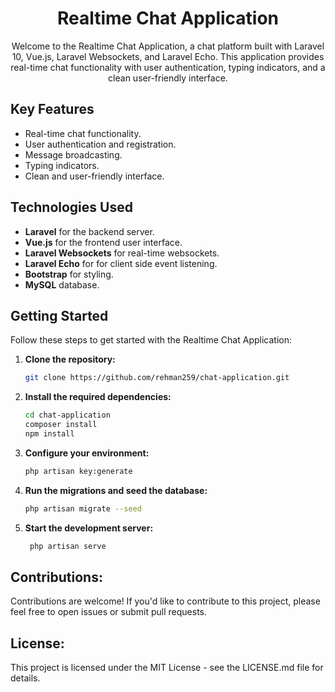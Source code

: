 <h1 align="center">Realtime Chat Application</h1>

<p align="center">
  Welcome to the Realtime Chat Application, a chat platform built with Laravel 10, Vue.js, Laravel Websockets, and Laravel Echo. This application provides real-time chat functionality with user authentication, typing indicators, and a clean user-friendly interface.
</p>

## Key Features

- Real-time chat functionality.
- User authentication and registration.
- Message broadcasting.
- Typing indicators.
- Clean and user-friendly interface.

## Technologies Used

- **Laravel** for the backend server.
- **Vue.js** for the frontend user interface.
- **Laravel Websockets** for real-time websockets.
- **Laravel Echo** for for client side event listening.
- **Bootstrap** for styling.
- **MySQL** database.

## Getting Started

Follow these steps to get started with the Realtime Chat Application:

1. **Clone the repository:**

   ```bash
   git clone https://github.com/rehman259/chat-application.git

2. **Install the required dependencies:**

   ```bash
   cd chat-application
   composer install
   npm install

3. **Configure your environment:**

    ```bash
    php artisan key:generate

4. **Run the migrations and seed the database:**

    ```bash
    php artisan migrate --seed

5. **Start the development server:**

   ```bash
    php artisan serve

## Contributions:

Contributions are welcome! If you'd like to contribute to this project, please feel free to open issues or submit pull requests.

## License:

This project is licensed under the MIT License - see the LICENSE.md file for details.
